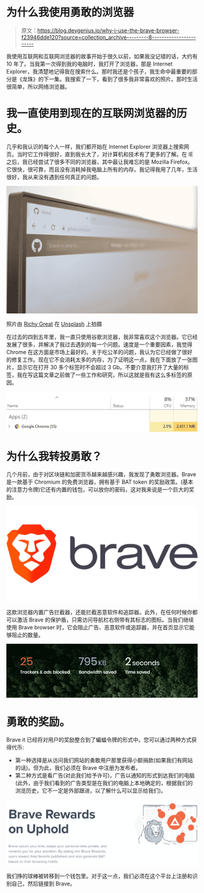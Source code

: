 # 为什么我使用勇敢的浏览器

> 原文：<https://blog.devgenius.io/why-i-use-the-brave-browser-f23946dde120?source=collection_archive---------8----------------------->

我使用互联网和互联网浏览器的故事开始于很久以前，如果我没记错的话，大约有 10 年了。当我第一次得到我的电脑时，我打开了浏览器，那是 Internet Explorer，我清楚地记得我在搜索什么。那时我还是个孩子，我生命中最重要的部分是《龙珠》的下一集。我搜索了一下，看到了很多我非常喜欢的照片。那时生活很简单，所以网络浏览器。

# 我一直使用到现在的互联网浏览器的历史。

几乎和我认识的每个人一样，我们都开始在 Internet Explorer 浏览器上搜索网页。当时它工作得很好，直到我长大了，对计算机和技术有了更多的了解。在 IE 之后，我已经尝试了很多不同的浏览器，其中最让我难忘的是 Mozilla Firefox。它很快，很可靠，而且没有消耗掉我电脑上所有的内存。我记得我用了几年，生活很好，我从来没有遇到任何真正的问题。

![](img/6cd27186867d84d4c05870eb9aeff41b.png)

照片由 [Richy Great](https://unsplash.com/@richygreat?utm_source=medium&utm_medium=referral) 在 [Unsplash](https://unsplash.com?utm_source=medium&utm_medium=referral) 上拍摄

在过去的四到五年里，我一直只使用谷歌浏览器，我非常喜欢这个浏览器。它已经发展了很多，并解决了我过去遇到的每一个问题。速度是一个重要因素，我觉得 Chrome 在这方面是市场上最好的。关于吃公羊的问题，我认为它已经做了很好的修复工作。现在它不会消耗太多的内存，为了证明这一点，我在下面放了一张图片，显示它在打开 30 多个标签时不会超过 3 Gb。不要介意我打开了大量的标签，我在写这篇文章之前做了一些工作和研究，所以这就是我有这么多标签的原因。

![](img/532d1be2b04eb66057103736a1eb0a0c.png)

# 为什么我转投勇敢？

几个月前，由于对区块链和加密货币越来越感兴趣，我发现了勇敢浏览器。Brave 是一款基于 Chromium 的免费浏览器，拥有基于 BAT token 的奖励政策。(基本的注意力令牌)它还有内置的钱包，可以放你的密码，这对我来说是一个巨大的奖励。

![](img/e5275f534499498b900ca5f82288102a.png)

这款浏览器内置广告拦截器，还能拦截恶意软件和追踪器。此外，在任何时候你都可以激活 Brave 的保护盾，只需访问导航栏右侧带有其标志的图标。当我们继续使用 Brave browser 时，它会阻止广告、恶意软件或追踪器，并在首页显示它能够阻止的数量。

![](img/59e943766105b313f1265aca494fa415.png)

# 勇敢的奖励。

Brave it 已经将对用户的奖励整合到了蝙蝠令牌的形式中。您可以通过两种方式获得代币:

*   第一种选择是从访问我们网站的勇敢用户那里获得小额捐款(如果我们有网站的话)。但为此，我们必须在 Brave 中注册为发布者。
*   第二种方式是看广告(对此我们给予许可)，广告以通知的形式到达我们的电脑(此外，由于我们看到的广告类型是在我们的电脑上本地确定的，根据我们的浏览历史，它不一定是外部跟进，以了解什么可以显示给我们)。

![](img/846160071caef83c1d03161cadac6097.png)

我们挣的球棒被转移到一个钱包里。对于这一点，我们必须在这个平台上注册和识别自己，然后链接到 Brave。